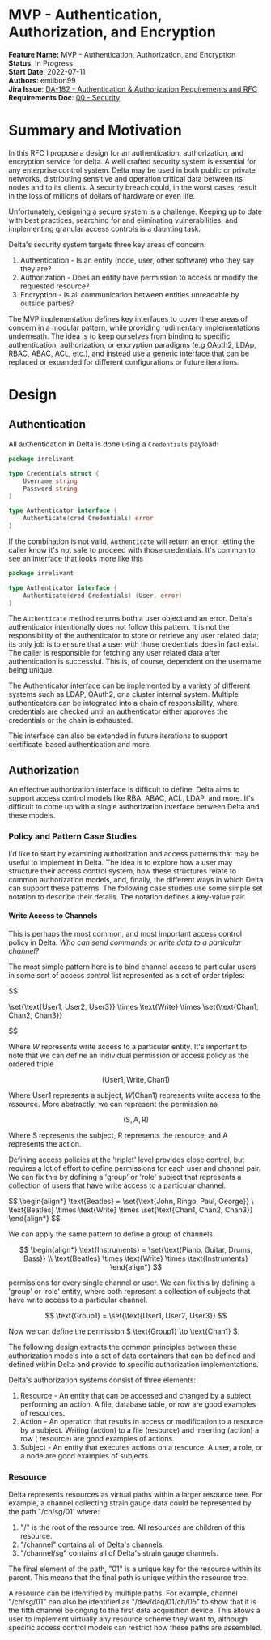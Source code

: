 # MVP - Authentication, Authorization, and Encryption

**Feature Name:** MVP - Authentication, Authorization, and Encryption \
**Status**: In Progress \
**Start Date**: 2022-07-11 \
**Authors**: emilbon99 \
**Jira
Issue**: [DA-182 - Authentication & Authorization Requirements and RFC](https://arya-analytics.atlassian.net/browse/DA-182) \
**Requirements
Doc**: [00 - Security](https://arya-analytics.atlassian.net/wiki/spaces/AA/pages/11501576/00+-+Security)

# Summary and Motivation

In this RFC I propose a design for an authentication, authorization, and encryption
service for delta. A well crafted security system is essential for any enterprise
control system. Delta may be used in both public or private networks, distributing
sensitive and operation critical data between its nodes and to its clients. A
security breach could, in the worst cases, result in the loss of millions of dollars
of hardware or even life.

Unfortunately, designing a secure system is a challenge. Keeping up to date with
best practices, searching for and eliminating vulnerabilities, and implementing
granular access controls is a daunting task.

Delta's security system targets three key areas of concern:

1. Authentication - Is an entity (node, user, other software) who they say they are?
2. Authorization - Does an entity have permission to access or modify the requested
   resource?
3. Encryption - Is all communication between entities unreadable by outside parties?

The MVP implementation defines key interfaces to cover these areas of concern in a
modular pattern, while providing rudimentary implementations underneath. The idea is to
keep ourselves from binding to specific authentication, authorization, or encryption
paradigms (e.g OAuth2, LDAp, RBAC, ABAC, ACL, etc.), and instead use a generic interface
that can be replaced or expanded for different configurations or future iterations.

# Design

## Authentication

All authentication in Delta is done using a `Credentials` payload:

```go
package irrelivant

type Credentials struct {
	Username string
	Password string
}

type Authenticator interface {
	Authenticate(cred Credentials) error
}

```

If the combination is not valid, `Authenticate` will return an error, letting the caller
know it's not safe to proceed with those credentials. It's common to see an interface
that looks more like this

```go
package irrelivant

type Authenticator interface {
	Authenticate(cred Credentials) (User, error)
}
```

The `Authenticate` method returns both a user object and an error. Delta's authenticator
intentionally does not follow this pattern. It is not the responsibility of the
authenticator to store or retrieve any user related data; its only job is to ensure
that a user with those credentials does in fact exist. The caller is responsible for
fetching any user related data after authentication is successful. This is, of
course, dependent on the username being unique.

The Authenticator interface can be implemented by a variety of different systems such as
LDAP, OAuth2, or a cluster internal system. Multiple authenticators can be integrated
into a chain of responsibility, where credentials are checked until an authenticator
either approves the credentials or the chain is exhausted.

This interface can also be extended in future iterations to support certificate-based
authentication and more.

## Authorization

An effective authorization interface is difficult to define. Delta aims to support
access control models like RBA, ABAC, ACL, LDAP, and more. It's difficult to come up
with a single authorization interface between Delta and these models.

### Policy and Pattern Case Studies

I'd like to start by examining authorization and access patterns that may be useful
to implement in Delta. The idea is to explore how a user may structure their access
control system, how these structures relate to common authorization models, and,
finally, the different ways in which Delta can support these patterns. The following
case studies use some simple set notation to describe their details. The notation
defines a key-value pair.

#### Write Access to Channels

This is perhaps the most common, and most important access control policy in Delta:
*Who can send commands or write data to a particular channel?*

The most simple pattern here is to bind channel access to particular users in some sort
of access control list represented as a set of order triples:

$$

\set{\text{User1, User2, User3}} \times \text{Write} \times \set{\text{Chan1, Chan2, Chan3}}



$$

Where $W$ represents write access to a particular entity. It's important to note 
that we can define an individual permission or access policy as the ordered triple

$$
(\text{User1},\text{Write},\text{Chan1})
$$

Where $\text{User1}$ represents a subject, $W(\text{Chan1})$ represents write access
to the resource. More abstractly, we can represent the permission as

$$
(\text{S}, \text{A}, \text{R})
$$

Where $\text{S}$ represents the subject, $\text{R}$ represents the resource, and
$\text{A}$ represents the action.

Defining access policies at the 'triplet' level provides close control, but requires 
a lot of effort to define permissions for each user and channel pair. We can fix this by 
defining a 'group' or 'role' subject that represents a collection of users that have 
write access to a particular channel.

$$
\begin{align*}
\text{Beatles} = \set{\text{John, Ringo, Paul, George}} \\
\text{Beatles] \times \text{Write} \times \set{\text{Chan1, Chan2, Chan3}}
\end{align*}
$$

We can apply the same pattern to define a group of channels.

$$
\begin{align*}
\text{Instruments} = \set{\text{Piano, Guitar, Drums, Bass}} \\
\text{Beatles} \times \text{Write} \times \text{Instruments}
\end{align*}
$$



permissions for every single channel or user. We can fix this by defining a 'group' or
'role' entity, where both represent a collection of subjects that have write access
to a particular channel.

$$ \text{Group1} = \set{\text{User1, User2, User3}} $$

Now we can define the permission $ \text{Group1} \to \text{Chan1} $.

The following design extracts the common principles between these authorization
models into a set of data containers that can be defined and defined within Delta
and provide to specific authorization implementations.

Delta's authorization systems consist of three elements:

1. Resource - An entity that can be accessed and changed by a subject performing an
   action. A file, database table, or row are good examples of resources.
2. Action - An operation that results in access or modification to a resource by a
   subject. Writing (action) to a file (resource) and inserting (action) a row (
   resource)
   are good examples of actions.
3. Subject - An entity that executes actions on a resource. A user, a role, or a node
   are good examples of subjects.

### Resource

Delta represents resources as virtual paths within a larger resource tree. For example,
a channel collecting strain gauge data could be represented by the path "/ch/sg/01'
where:

1. "/" is the root of the resource tree. All resources are children of this resource.
2. "/channel" contains all of Delta's channels.
3. "/channel/sg" contains all of Delta's strain gauge channels.

The final element of the path, "01" is a unique key for the resource within its parent.
This means that the final path is unique within the resource tree.

A resource can be identified by multiple paths. For example, channel
"/ch/sg/01" can also be identified as "/dev/daq/01/ch/05" to show that it is the
fifth channel belonging to the first data acquisition device. This allows a user to
implement virtually any resource scheme they want to, although specific access control
models can restrict how these paths are assembled. 
